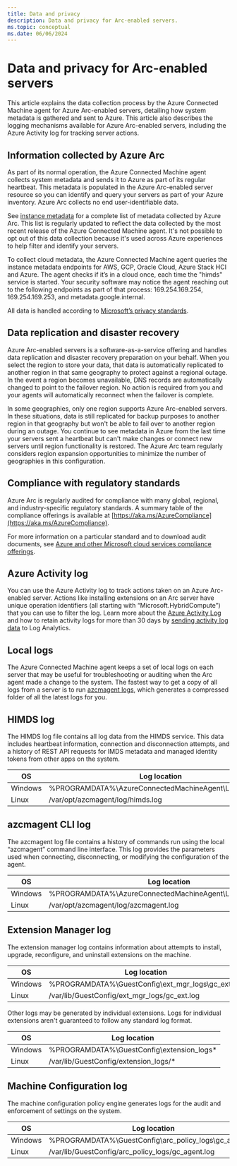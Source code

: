 ```yaml
---
title: Data and privacy
description: Data and privacy for Arc-enabled servers.
ms.topic: conceptual
ms.date: 06/06/2024
---
```


# Data and privacy for Arc-enabled servers

This article explains the data collection process by the Azure Connected Machine agent for Azure Arc-enabled servers, detailing how system metadata is gathered and sent to Azure. This article also describes the logging mechanisms available for Azure Arc-enabled servers, including the Azure Activity log for tracking server actions.

## Information collected by Azure Arc

As part of its normal operation, the Azure Connected Machine agent collects system metadata and sends it to Azure as part of its regular heartbeat. This metadata is populated in the Azure Arc-enabled server resource so you can identify and query your servers as part of your Azure inventory. Azure Arc collects no end user-identifiable data.

See [instance metadata](/azure/azure-arc/servers/agent-overview#instance-metadata) for a complete list of metadata collected by Azure Arc. This list is regularly updated to reflect the data collected by the most recent release of the Azure Connected Machine agent. It's not possible to opt out of this data collection because it's used across Azure experiences to help filter and identify your servers.

To collect cloud metadata, the Azure Connected Machine agent queries the instance metadata endpoints for AWS, GCP, Oracle Cloud, Azure Stack HCI and Azure. The agent checks if it’s in a cloud once, each time the "himds" service is started. Your security software may notice the agent reaching out to the following endpoints as part of that process: 169.254.169.254, 169.254.169.253, and metadata.google.internal.

All data is handled according to [Microsoft’s privacy standards](https://www.microsoft.com/en-us/trust-center/privacy).

## Data replication and disaster recovery

Azure Arc-enabled servers is a software-as-a-service offering and handles data replication and disaster recovery preparation on your behalf. When you select the region to store your data, that data is automatically replicated to another region in that same geography to protect against a regional outage. In the event a region becomes unavailable, DNS records are automatically changed to point to the failover region. No action is required from you and your agents will automatically reconnect when the failover is complete.

In some geographies, only one region supports Azure Arc-enabled servers. In these situations, data is still replicated for backup purposes to another region in that geography but won't be able to fail over to another region during an outage. You continue to see metadata in Azure from the last time your servers sent a heartbeat but  can't make changes or connect new servers until region functionality is restored. The Azure Arc team regularly considers region expansion opportunities to minimize the number of geographies in this configuration.

## Compliance with regulatory standards

Azure Arc is regularly audited for compliance with many global, regional, and industry-specific regulatory standards. A summary table of the compliance offerings is available at [https://aka.ms/AzureCompliance](https://aka.ms/AzureCompliance). 

For more information on a particular standard and to download audit documents, see [Azure and other Microsoft cloud services compliance offerings](/azure/compliance/offerings/).

## Azure Activity log

You can use the Azure Activity log to track actions taken on an Azure Arc-enabled server. Actions like installing extensions on an Arc server have unique operation identifiers (all starting with “Microsoft.HybridCompute”) that you can use to filter the log. Learn more about the [Azure Activity Log](/azure/azure-monitor/essentials/activity-log-insights) and how to retain activity logs for more than 30 days by [sending activity log data](/azure/azure-monitor/essentials/activity-log?tabs=powershell) to Log Analytics. 

## Local logs

The Azure Connected Machine agent keeps a set of local logs on each server that may be useful for troubleshooting or auditing when the Arc agent made a change to the system. The fastest way to get a copy of all logs from a server is to run [azcmagent logs](/azure/azure-arc/servers/azcmagent-logs), which generates a compressed folder of all the latest logs for you.

## HIMDS log

The HIMDS log file contains all log data from the HIMDS service. This data includes heartbeat information, connection and disconnection attempts, and a history of REST API requests for IMDS metadata and managed identity tokens from other apps on the system.

|OS  |Log location  |
|---------|---------|
|Windows |%PROGRAMDATA%\AzureConnectedMachineAgent\Log\himds.log |
|Linux |/var/opt/azcmagent/log/himds.log |

## azcmagent CLI log

The azcmagent log file contains a history of commands run using the local “azcmagent” command line interface. This log provides the parameters used when connecting, disconnecting, or modifying the configuration of the agent.

|OS  |Log location  |
|---------|---------|
|Windows |%PROGRAMDATA%\AzureConnectedMachineAgent\Log\azcmagent.log |
|Linux |/var/opt/azcmagent/log/azcmagent.log |

## Extension Manager log

The extension manager log contains information about attempts to install, upgrade, reconfigure, and uninstall extensions on the machine.

|OS  |Log location  |
|---------|---------|
|Windows |%PROGRAMDATA%\GuestConfig\ext_mgr_logs\gc_ext.log |
|Linux |/var/lib/GuestConfig/ext_mgr_logs/gc_ext.log |

Other logs may be generated by individual extensions. Logs for individual extensions aren't guaranteed to follow any standard log format.

|OS  |Log location  |
|---------|---------|
|Windows |%PROGRAMDATA%\GuestConfig\extension_logs\* |
|Linux |/var/lib/GuestConfig/extension_logs/* |

## Machine Configuration log

The machine configuration policy engine generates logs for the audit and enforcement of settings on the system.

|OS  |Log location  |
|---------|---------|
|Windows |%PROGRAMDATA%\GuestConfig\arc_policy_logs\gc_agent.log |
|Linux |/var/lib/GuestConfig/arc_policy_logs/gc_agent.log |

